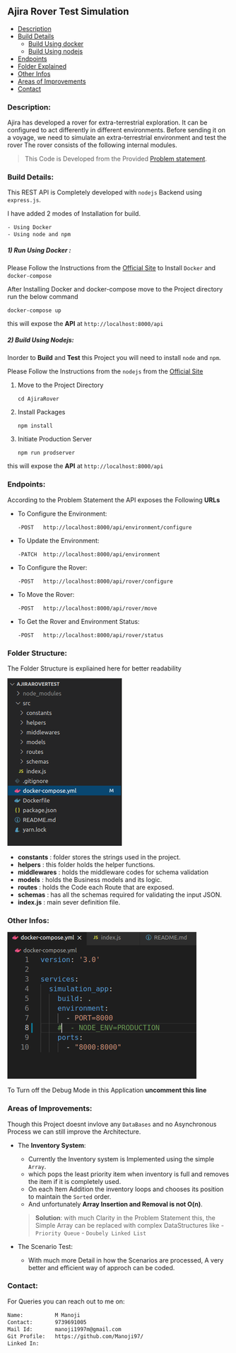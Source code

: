 ## Ajira Rover Test Simulation

- [Description](#description)
- [Build Details](#build)
    - [Build Using docker](#docker)
    - [Build Using nodejs](#node)
- [Endpoints](#endpoints)
- [Folder Explained](#folder)
- [Other Infos](#info)
- [Areas of Improvements](#imrpovements)
- [Contact](#contact)

<a name="description"></a>

### Description:
Ajira has developed a rover for extra-terrestrial exploration. It can be configured to act differently in different environments. Before sending it on a voyage, we need to simulate an extra-terrestrial environment and test the rover The rover consists of the following internal modules.


> This Code is Developed from the Provided [Problem statement](https://cdn.skillenza.com/files/50311d7b-e4a7-4a4e-8be0-b5350326a467/ProblemStatement.pdf).

<a name="build"></a>

### Build Details:

This REST API is Completely developed with `nodejs` Backend using `express.js`.

I have added 2 modes of Installation for build.

    - Using Docker
    - Using node and npm

<a name="docker"></a>

##### 1) Run Using Docker :

Please Follow the Instructions from the [Official Site](https://www.docker.com/products/docker-desktop) to Install `Docker` and `docker-compose`

After Installing Docker and docker-compose move to the Project directory run the below command

```docker
docker-compose up
```
this will expose the **API** at `http://localhost:8000/api`

<a name="node"></a>

##### 2) Build Using Nodejs:
    
Inorder to **Build** and **Test** this Project you will need to install `node` and `npm`.

Please Follow the Instructions from the `nodejs` from the [Official Site](https://nodejs.org/en/download/)

1)  Move to the Project Directory
    ```Docker
    cd AjiraRover
    ```
2) Install Packages
    ```Docker
    npm install
    ```
3) Initiate Production Server
    ```Docker
    npm run prodserver
    ```
this will expose the **API** at `http://localhost:8000/api`

<a name="endpoints"></a>

### Endpoints:

According to the Problem Statement the API exposes the Following **URLs**


- To Configure the Environment:
    ```Docker
    -POST   http://localhost:8000/api/environment/configure
    ```

- To Update the Environment:
    ```Docker
    -PATCH  http://localhost:8000/api/environment
    ```
 - To Configure the Rover:
    ```Docker
    -POST   http://localhost:8000/api/rover/configure
    ```
 - To Move the Rover:
    ```Docker
    -POST   http://localhost:8000/api/rover/move
    ```
 - To Get the Rover and Environment Status:
    ```Docker
    -POST   http://localhost:8000/api/rover/status
    ```

<a name="folder"></a>

### Folder Structure:

The Folder Structure is expliained here for better readability

![Folder Structure](./assets/folder_structure.png)

- **constants** : folder stores the strings used in the project.
- **helpers** : this folder holds the helper functions.
- **middlewares** : holds the middleware codes for schema validation
- **models** : holds the Business models and its logic.
- **routes** : holds the Code each Route that are exposed.
- **schemas** : has all the schemas required for validating the input JSON.
- **index.js** : main sever definition file.  

<a name="info"></a>

### Other Infos:
![change debug mode](./assets/docker-compose.png)

To Turn off the Debug Mode in this Application **uncomment this line**

<a name="imrpovements"></a>

### Areas of Improvements:
Though this Project doesnt invlove any `DataBases` and no Asynchronous Process we can still improve the Architecture.

- The **Inventory System**:
    - Currently the Inventory system is Implemented using the simple `Array`.
    - which pops the least priority item when inventory is full and removes the item if it is completely used.
    - On each Item Addition the inventory loops and chooses its position to maintain the `Sorted` order.
    - And unfortunately **Array Insertion and Removal is not O(n)**.

    
    >**Solution**: 
        with much Clarity in the Problem Statement this,
        the Simple Array can be replaced with complex DataStructures like 
            - `Priority Queue`
            - `Doubely Linked List`

- The Scenario Test:
    - With much more Detail in how the Scenarios are processed, A very better and efficient way of approch can be coded.


<a name="contact"></a>

### Contact:
For Queries you can reach out to me on:

    Name:          M Manoji
    Contact:       9739691005
    Mail Id:       manoji1997m@gmail.com
    Git Profile:   https://github.com/Manoji97/
    Linked In:     
